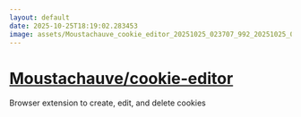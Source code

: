 ```yaml
---
layout: default
date: 2025-10-25T18:19:02.283453
image: assets/Moustachauve_cookie_editor_20251025_023707_992_20251025_031144_2cd4a9--20251025T051200270--cropped.png
---
```


# [Moustachauve/cookie-editor](https://github.com/Moustachauve/cookie-editor/)

Browser extension to create, edit, and delete cookies
